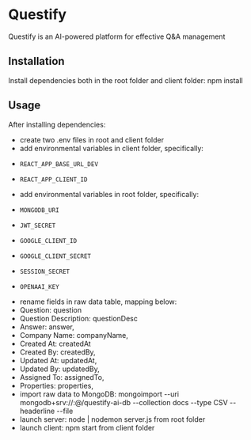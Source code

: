 # Questify

Questify is an AI-powered platform for effective Q&A management

## Installation

Install dependencies both in the root folder and client folder:
npm install

## Usage
After installing dependencies:
- create two .env files in root and client folder
- add environmental variables in client folder, specifically:
-     REACT_APP_BASE_URL_DEV
-     REACT_APP_CLIENT_ID
- add environmental variables in root folder, specifically:
-     MONGODB_URI
-     JWT_SECRET
-     GOOGLE_CLIENT_ID
-     GOOGLE_CLIENT_SECRET
-     SESSION_SECRET
-     OPENAAI_KEY
- rename fields in raw data table, mapping below:
-   Question: question
-   Question Description: questionDesc
-   Answer: answer,
-   Company Name: companyName,
-   Created At: createdAt
-   Created By: createdBy,
-   Updated At: updatedAt,
-   Updated By: updatedBy,
-   Assigned To: assignedTo,
-   Properties: properties,
- import raw data to MongoDB: mongoimport --uri  mongodb+srv://<user>:<password>@<cluster>/questify-ai-db --collection  docs  --type CSV --headerline  --file  <rawDataFileLocation>
- launch server: node | nodemon server.js from root folder
- launch client: npm start from client folder
